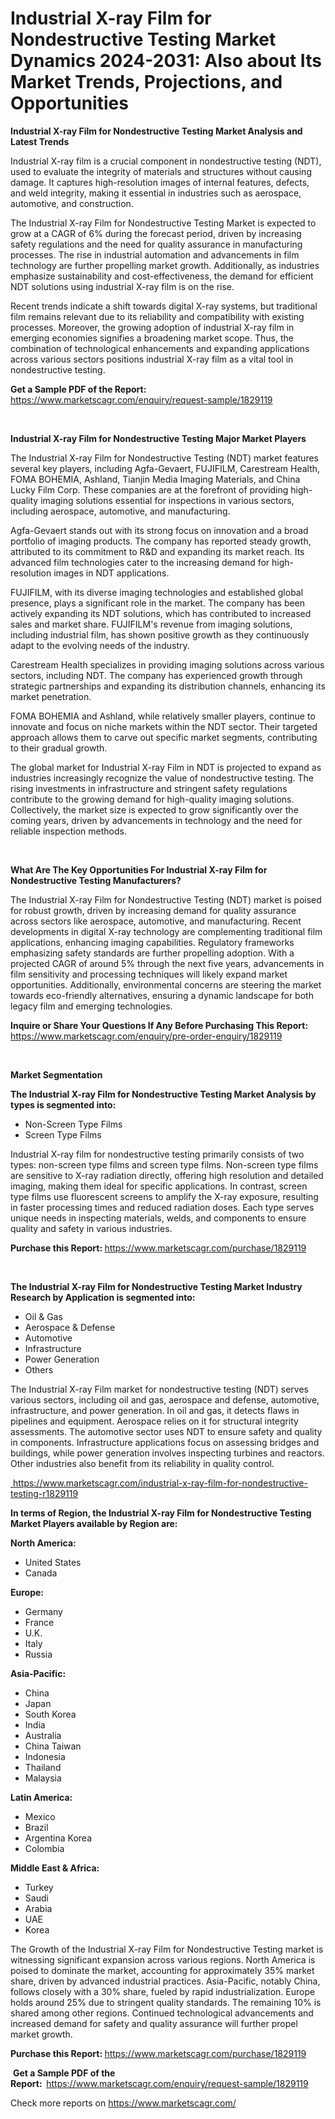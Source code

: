 <p><h1>Industrial X-ray Film for Nondestructive Testing Market Dynamics 2024-2031: Also about Its Market Trends, Projections, and Opportunities</h1></p><p><strong>Industrial X-ray Film for Nondestructive Testing Market Analysis and Latest Trends</strong></p>
<p><p>Industrial X-ray film is a crucial component in nondestructive testing (NDT), used to evaluate the integrity of materials and structures without causing damage. It captures high-resolution images of internal features, defects, and weld integrity, making it essential in industries such as aerospace, automotive, and construction.</p><p>The Industrial X-ray Film for Nondestructive Testing Market is expected to grow at a CAGR of 6% during the forecast period, driven by increasing safety regulations and the need for quality assurance in manufacturing processes. The rise in industrial automation and advancements in film technology are further propelling market growth. Additionally, as industries emphasize sustainability and cost-effectiveness, the demand for efficient NDT solutions using industrial X-ray film is on the rise.</p><p>Recent trends indicate a shift towards digital X-ray systems, but traditional film remains relevant due to its reliability and compatibility with existing processes. Moreover, the growing adoption of industrial X-ray film in emerging economies signifies a broadening market scope. Thus, the combination of technological enhancements and expanding applications across various sectors positions industrial X-ray film as a vital tool in nondestructive testing.</p></p>
<p><strong>Get a Sample PDF of the Report:&nbsp;</strong> <a href="https://www.marketscagr.com/enquiry/request-sample/1829119?utm_campaign=1895&utm_medium=2&utm_source=Github&utm_content=ia&utm_term=30122024&utm_id=industrial-x-ray-film-for-nondestructive-testing">https://www.marketscagr.com/enquiry/request-sample/1829119</a></p>
<p>&nbsp;</p>
<p><strong>Industrial X-ray Film for Nondestructive Testing Major Market Players</strong></p>
<p><p>The Industrial X-ray Film for Nondestructive Testing (NDT) market features several key players, including Agfa-Gevaert, FUJIFILM, Carestream Health, FOMA BOHEMIA, Ashland, Tianjin Media Imaging Materials, and China Lucky Film Corp. These companies are at the forefront of providing high-quality imaging solutions essential for inspections in various sectors, including aerospace, automotive, and manufacturing.</p><p>Agfa-Gevaert stands out with its strong focus on innovation and a broad portfolio of imaging products. The company has reported steady growth, attributed to its commitment to R&D and expanding its market reach. Its advanced film technologies cater to the increasing demand for high-resolution images in NDT applications.</p><p>FUJIFILM, with its diverse imaging technologies and established global presence, plays a significant role in the market. The company has been actively expanding its NDT solutions, which has contributed to increased sales and market share. FUJIFILM's revenue from imaging solutions, including industrial film, has shown positive growth as they continuously adapt to the evolving needs of the industry.</p><p>Carestream Health specializes in providing imaging solutions across various sectors, including NDT. The company has experienced growth through strategic partnerships and expanding its distribution channels, enhancing its market penetration.</p><p>FOMA BOHEMIA and Ashland, while relatively smaller players, continue to innovate and focus on niche markets within the NDT sector. Their targeted approach allows them to carve out specific market segments, contributing to their gradual growth.</p><p>The global market for Industrial X-ray Film in NDT is projected to expand as industries increasingly recognize the value of nondestructive testing. The rising investments in infrastructure and stringent safety regulations contribute to the growing demand for high-quality imaging solutions. Collectively, the market size is expected to grow significantly over the coming years, driven by advancements in technology and the need for reliable inspection methods.</p></p>
<p>&nbsp;</p>
<p><strong>What Are The Key Opportunities For Industrial X-ray Film for Nondestructive Testing Manufacturers?</strong></p>
<p><p>The Industrial X-ray Film for Nondestructive Testing (NDT) market is poised for robust growth, driven by increasing demand for quality assurance across sectors like aerospace, automotive, and manufacturing. Recent developments in digital X-ray technology are complementing traditional film applications, enhancing imaging capabilities. Regulatory frameworks emphasizing safety standards are further propelling adoption. With a projected CAGR of around 5% through the next five years, advancements in film sensitivity and processing techniques will likely expand market opportunities. Additionally, environmental concerns are steering the market towards eco-friendly alternatives, ensuring a dynamic landscape for both legacy film and emerging technologies.</p></p>
<p><strong>Inquire or Share Your Questions If Any Before Purchasing This Report:</strong> <a href="https://www.marketscagr.com/enquiry/pre-order-enquiry/1829119?utm_campaign=1895&utm_medium=2&utm_source=Github&utm_content=ia&utm_term=30122024&utm_id=industrial-x-ray-film-for-nondestructive-testing">https://www.marketscagr.com/enquiry/pre-order-enquiry/1829119</a></p>
<p>&nbsp;</p>
<p><strong>Market Segmentation</strong></p>
<p><strong>The Industrial X-ray Film for Nondestructive Testing Market Analysis by types is segmented into:</strong></p>
<p><ul><li>Non-Screen Type Films</li><li>Screen Type Films</li></ul></p>
<p><p>Industrial X-ray film for nondestructive testing primarily consists of two types: non-screen type films and screen type films. Non-screen type films are sensitive to X-ray radiation directly, offering high resolution and detailed imaging, making them ideal for specific applications. In contrast, screen type films use fluorescent screens to amplify the X-ray exposure, resulting in faster processing times and reduced radiation doses. Each type serves unique needs in inspecting materials, welds, and components to ensure quality and safety in various industries.</p></p>
<p><strong>Purchase this Report:&nbsp;</strong><a href="https://www.marketscagr.com/purchase/1829119?utm_campaign=1895&utm_medium=2&utm_source=Github&utm_content=ia&utm_term=30122024&utm_id=industrial-x-ray-film-for-nondestructive-testing">https://www.marketscagr.com/purchase/1829119</a></p>
<p>&nbsp;</p>
<p><strong>The Industrial X-ray Film for Nondestructive Testing Market Industry Research by Application is segmented into:</strong></p>
<p><ul><li>Oil & Gas</li><li>Aerospace & Defense</li><li>Automotive</li><li>Infrastructure</li><li>Power Generation</li><li>Others</li></ul></p>
<p><p>The Industrial X-ray Film market for nondestructive testing (NDT) serves various sectors, including oil and gas, aerospace and defense, automotive, infrastructure, and power generation. In oil and gas, it detects flaws in pipelines and equipment. Aerospace relies on it for structural integrity assessments. The automotive sector uses NDT to ensure safety and quality in components. Infrastructure applications focus on assessing bridges and buildings, while power generation involves inspecting turbines and reactors. Other industries also benefit from its reliability in quality control.</p></p>
<p><a href="https://www.marketscagr.com/industrial-x-ray-film-for-nondestructive-testing-r1829119?utm_campaign=1895&utm_medium=2&utm_source=Github&utm_content=ia&utm_term=30122024&utm_id=industrial-x-ray-film-for-nondestructive-testing">&nbsp;https://www.marketscagr.com/industrial-x-ray-film-for-nondestructive-testing-r1829119</a></p>
<p><strong>In terms of Region, the Industrial X-ray Film for Nondestructive Testing Market Players available by Region are:</strong></p>
<p>
    <p> <strong> North America: </strong>
        <ul>
            <li>United States</li>
            <li>Canada</li>
        </ul>
        </p> 
    <p> <strong> Europe: </strong>
        <ul>
            <li>Germany</li>
            <li>France</li>
            <li>U.K.</li>
            <li>Italy</li>
            <li>Russia</li>
        </ul>
        </p> 
    <p> <strong> Asia-Pacific: </strong>
        <ul>
            <li>China</li>
            <li>Japan</li>
            <li>South Korea</li>
            <li>India</li>
            <li>Australia</li>
            <li>China Taiwan</li>
            <li>Indonesia</li>
            <li>Thailand</li>
            <li>Malaysia</li>
        </ul>
        </p> 
    <p> <strong> Latin America: </strong>
        <ul>
            <li>Mexico</li>
            <li>Brazil</li>
            <li>Argentina Korea</li>
            <li>Colombia</li>
        </ul>
        </p> 
    <p> <strong> Middle East & Africa: </strong>
        <ul>
            <li>Turkey</li>
            <li>Saudi</li>
            <li>Arabia</li>
            <li>UAE</li>
            <li>Korea</li>
        </ul>
    </p>
    </p>
<p><p>The Growth of the Industrial X-ray Film for Nondestructive Testing market is witnessing significant expansion across various regions. North America is poised to dominate the market, accounting for approximately 35% market share, driven by advanced industrial practices. Asia-Pacific, notably China, follows closely with a 30% share, fueled by rapid industrialization. Europe holds around 25% due to stringent quality standards. The remaining 10% is shared among other regions. Continued technological advancements and increased demand for safety and quality assurance will further propel market growth.</p></p>
<p><strong>Purchase this Report: </strong><a href="https://www.marketscagr.com/purchase/1829119?utm_campaign=1895&utm_medium=2&utm_source=Github&utm_content=ia&utm_term=30122024&utm_id=industrial-x-ray-film-for-nondestructive-testing">https://www.marketscagr.com/purchase/1829119</a></p>
<p>&nbsp;<strong>Get a Sample PDF of the Report:&nbsp;&nbsp;</strong><a href="https://www.marketscagr.com/enquiry/request-sample/1829119?utm_campaign=1895&utm_medium=2&utm_source=Github&utm_content=ia&utm_term=30122024&utm_id=industrial-x-ray-film-for-nondestructive-testing">https://www.marketscagr.com/enquiry/request-sample/1829119</a></p>
<p><strong></strong></p>
<p>Check more reports on <a href="https://www.marketscagr.com/?utm_campaign=1895&utm_medium=2&utm_source=Github&utm_content=ia&utm_term=30122024&utm_id=industrial-x-ray-film-for-nondestructive-testing">https://www.marketscagr.com/</a></p>